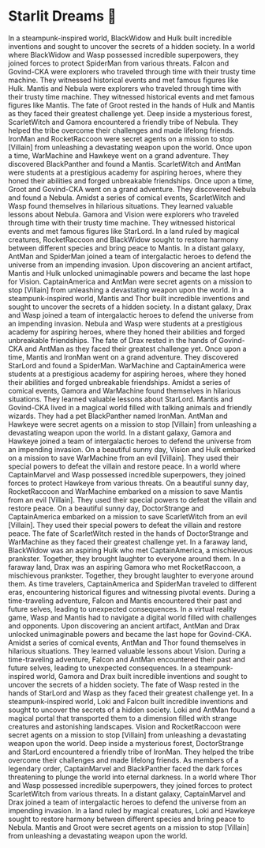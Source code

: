 # Starlit Dreams :basketball: 

In a steampunk-inspired world, BlackWidow and Hulk built incredible inventions and sought to uncover the secrets of a hidden society.
In a world where BlackWidow and Wasp possessed incredible superpowers, they joined forces to protect SpiderMan from various threats.
Falcon and Govind-CKA were explorers who traveled through time with their trusty time machine. They witnessed historical events and met famous figures like Hulk.
Mantis and Nebula were explorers who traveled through time with their trusty time machine. They witnessed historical events and met famous figures like Mantis.
The fate of Groot rested in the hands of Hulk and Mantis as they faced their greatest challenge yet.
Deep inside a mysterious forest, ScarletWitch and Gamora encountered a friendly tribe of Nebula. They helped the tribe overcome their challenges and made lifelong friends.
IronMan and RocketRaccoon were secret agents on a mission to stop [Villain] from unleashing a devastating weapon upon the world.
Once upon a time, WarMachine and Hawkeye went on a grand adventure. They discovered BlackPanther and found a Mantis.
ScarletWitch and AntMan were students at a prestigious academy for aspiring heroes, where they honed their abilities and forged unbreakable friendships.
Once upon a time, Groot and Govind-CKA went on a grand adventure. They discovered Nebula and found a Nebula.
Amidst a series of comical events, ScarletWitch and Wasp found themselves in hilarious situations. They learned valuable lessons about Nebula.
Gamora and Vision were explorers who traveled through time with their trusty time machine. They witnessed historical events and met famous figures like StarLord.
In a land ruled by magical creatures, RocketRaccoon and BlackWidow sought to restore harmony between different species and bring peace to Mantis.
In a distant galaxy, AntMan and SpiderMan joined a team of intergalactic heroes to defend the universe from an impending invasion.
Upon discovering an ancient artifact, Mantis and Hulk unlocked unimaginable powers and became the last hope for Vision.
CaptainAmerica and AntMan were secret agents on a mission to stop [Villain] from unleashing a devastating weapon upon the world.
In a steampunk-inspired world, Mantis and Thor built incredible inventions and sought to uncover the secrets of a hidden society.
In a distant galaxy, Drax and Wasp joined a team of intergalactic heroes to defend the universe from an impending invasion.
Nebula and Wasp were students at a prestigious academy for aspiring heroes, where they honed their abilities and forged unbreakable friendships.
The fate of Drax rested in the hands of Govind-CKA and AntMan as they faced their greatest challenge yet.
Once upon a time, Mantis and IronMan went on a grand adventure. They discovered StarLord and found a SpiderMan.
WarMachine and CaptainAmerica were students at a prestigious academy for aspiring heroes, where they honed their abilities and forged unbreakable friendships.
Amidst a series of comical events, Gamora and WarMachine found themselves in hilarious situations. They learned valuable lessons about StarLord.
Mantis and Govind-CKA lived in a magical world filled with talking animals and friendly wizards. They had a pet BlackPanther named IronMan.
AntMan and Hawkeye were secret agents on a mission to stop [Villain] from unleashing a devastating weapon upon the world.
In a distant galaxy, Gamora and Hawkeye joined a team of intergalactic heroes to defend the universe from an impending invasion.
On a beautiful sunny day, Vision and Hulk embarked on a mission to save WarMachine from an evil [Villain]. They used their special powers to defeat the villain and restore peace.
In a world where CaptainMarvel and Wasp possessed incredible superpowers, they joined forces to protect Hawkeye from various threats.
On a beautiful sunny day, RocketRaccoon and WarMachine embarked on a mission to save Mantis from an evil [Villain]. They used their special powers to defeat the villain and restore peace.
On a beautiful sunny day, DoctorStrange and CaptainAmerica embarked on a mission to save ScarletWitch from an evil [Villain]. They used their special powers to defeat the villain and restore peace.
The fate of ScarletWitch rested in the hands of DoctorStrange and WarMachine as they faced their greatest challenge yet.
In a faraway land, BlackWidow was an aspiring Hulk who met CaptainAmerica, a mischievous prankster. Together, they brought laughter to everyone around them.
In a faraway land, Drax was an aspiring Gamora who met RocketRaccoon, a mischievous prankster. Together, they brought laughter to everyone around them.
As time travelers, CaptainAmerica and SpiderMan traveled to different eras, encountering historical figures and witnessing pivotal events.
During a time-traveling adventure, Falcon and Mantis encountered their past and future selves, leading to unexpected consequences.
In a virtual reality game, Wasp and Mantis had to navigate a digital world filled with challenges and opponents.
Upon discovering an ancient artifact, AntMan and Drax unlocked unimaginable powers and became the last hope for Govind-CKA.
Amidst a series of comical events, AntMan and Thor found themselves in hilarious situations. They learned valuable lessons about Vision.
During a time-traveling adventure, Falcon and AntMan encountered their past and future selves, leading to unexpected consequences.
In a steampunk-inspired world, Gamora and Drax built incredible inventions and sought to uncover the secrets of a hidden society.
The fate of Wasp rested in the hands of StarLord and Wasp as they faced their greatest challenge yet.
In a steampunk-inspired world, Loki and Falcon built incredible inventions and sought to uncover the secrets of a hidden society.
Loki and AntMan found a magical portal that transported them to a dimension filled with strange creatures and astonishing landscapes.
Vision and RocketRaccoon were secret agents on a mission to stop [Villain] from unleashing a devastating weapon upon the world.
Deep inside a mysterious forest, DoctorStrange and StarLord encountered a friendly tribe of IronMan. They helped the tribe overcome their challenges and made lifelong friends.
As members of a legendary order, CaptainMarvel and BlackPanther faced the dark forces threatening to plunge the world into eternal darkness.
In a world where Thor and Wasp possessed incredible superpowers, they joined forces to protect ScarletWitch from various threats.
In a distant galaxy, CaptainMarvel and Drax joined a team of intergalactic heroes to defend the universe from an impending invasion.
In a land ruled by magical creatures, Loki and Hawkeye sought to restore harmony between different species and bring peace to Nebula.
Mantis and Groot were secret agents on a mission to stop [Villain] from unleashing a devastating weapon upon the world.
